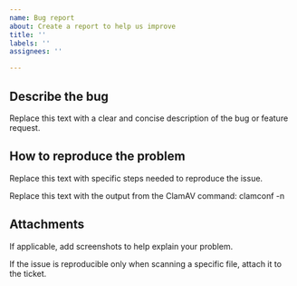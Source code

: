 ```yaml
---
name: Bug report
about: Create a report to help us improve
title: ''
labels: ''
assignees: ''

---
```


<!-- STOP! Please verify that the issue you're reporting is not a security issue before you continue.

Security issues must *never* be reported on GitHub Issues because GitHub Issues are public by default. A security issue, or vulnerability, may be any bug that represents a threat to the security of the ClamAV users or any issue that a malicious person could use to cause a Denial of Service (DoS) attack on a network service running ClamAV, such as a mail filter or file upload scanner.

Read our Security Policy to find security issue reporting instructions: https://github.com/Cisco-Talos/clamav/security/policy
If you are unsure if your bug is a security issue, please report it as a security issue. -->

Describe the bug
----------------

Replace this text with a clear and concise description of the bug or feature request.

How to reproduce the problem
----------------------------

Replace this text with specific steps needed to reproduce the issue.

Replace this text with the output from the ClamAV command:
    clamconf -n

Attachments
-----------

If applicable, add screenshots to help explain your problem.

If the issue is reproducible only when scanning a specific file, attach it to the ticket.

<!-- CAUTION: Do not attach malware unless in an encrypted zip. Better yet, provide a link to the file on VirusTotal.

The maximum size for file attachments on GitHub Issues is 25MB and the maximum size for images is 10MB. If the file is too big, you can upload it to a password protected website and send us the URL and the credentials to access it.

If your file must be kept confidential you can reach out on the [ClamAV Discord chat server](https://discord.gg/6vNAqWnVgw) to exchange email addresses and to share the zipped file, or to share the zip password. -->
